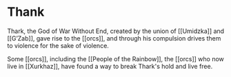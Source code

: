 # Thank

Thark, the God of War Without End, created by the union of [[Umidzka]] and [[G’Zab]], gave rise to the [[orcs]], and through his compulsion drives them to violence for the sake of violence. 

Some [[orcs]], including the [[People of the Rainbow]], the [[orcs]] who now live in [[Xurkhaz]], have found a way to break Thark's hold and live free. 


